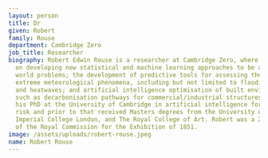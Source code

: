 ```yaml
---
layout: person
title: Dr
given: Robert
family: Rouse
department: Cambridge Zero
job_title: Researcher
biography: Robert Edwin Rouse is a researcher at Cambridge Zero, where he focusses
  on developing new statistical and machine learning approaches to be applied to real
  world problems; the development of predictive tools for assessing the impact of
  extreme meteorological phenomena, including but not limited to flooding, storms,
  and heatwaves; and artificial intelligence optimisation of built environment systems,
  such as decarbonisation pathways for commercial/industrial structures. He completed
  his PhD at the University of Cambridge in artificial intelligence for environmental
  risk and prior to that received Masters degrees from the University of Cambridge,
  Imperial College London, and The Royal College of Art. Robert was a 2019 Fellow
  of the Royal Commission for the Exhibition of 1851.
image: /assets/uploads/robert-rouse.jpeg
name: Robert Rouse
---
```

